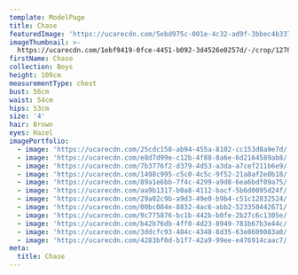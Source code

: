 ```yaml
---
template: ModelPage
title: Chase
featuredImage: 'https://ucarecdn.com/5ebd975c-001e-4c32-ad9f-3bbec4b337dc/'
imageThumbnail: >-
  https://ucarecdn.com/1ebf9419-0fce-4451-b092-3d4526e0257d/-/crop/1278x1276/2,0/-/preview/
firstName: Chase
collection: Boys
height: 109cm
measurementType: chest
bust: 56cm
waist: 54cm
hips: 53cm
size: '4'
hair: Brown
eyes: Hazel
imagePortfolio:
  - image: 'https://ucarecdn.com/25cdc158-ab94-455a-8102-cc153d8a9e7d/'
  - image: 'https://ucarecdn.com/e8d7d99e-c12b-4f88-8a6e-6d2164589ab8/'
  - image: 'https://ucarecdn.com/7b3776f2-d379-4d53-a3da-a7cef211b6e9/'
  - image: 'https://ucarecdn.com/1498c995-c5c0-4c5c-9f52-21a8af2e0b18/'
  - image: 'https://ucarecdn.com/89a1e6bb-7f4c-4299-a9d8-6ea6bdf09a75/'
  - image: 'https://ucarecdn.com/aa9b1317-b0a8-4112-bacf-5b6d0095d24f/'
  - image: 'https://ucarecdn.com/29a02c9b-a9d3-49e0-b9b4-c51c12832524/'
  - image: 'https://ucarecdn.com/00bc084e-8832-4ac6-abb2-523350442671/'
  - image: 'https://ucarecdn.com/9c775876-bc1b-442b-b0fe-2b27c6c1305e/'
  - image: 'https://ucarecdn.com/b42b76db-4ff0-4d23-8949-781b67b3e44c/'
  - image: 'https://ucarecdn.com/3ddcfc93-484c-4348-8d35-63e8609083a0/'
  - image: 'https://ucarecdn.com/4283bf0d-b1f7-42a9-99ee-e476914caac7/'
meta:
  title: Chase
---
```


